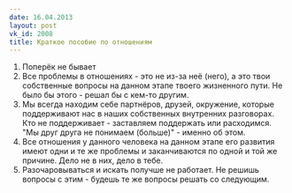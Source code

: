 ```yaml
---
date: 16.04.2013
layout: post
vk_id: 2008
title: Краткое пособие по отношениям
---
```


1. Поперёк не бывает
2. Все проблемы в отношениях - это не из-за неё (него), а это твои собственные вопросы на данном этапе твоего жизненного пути. Не было бы этого - решал бы с кем-то другим.
3. Мы всегда находим себе партнёров, друзей, окружение, которые поддерживают нас в наших собственных внутренних разговорах. Кто не поддерживает - заставляем поддержать или расходимся. &quot;Мы друг друга не понимаем (больше)&quot; - именно об этом.
4. Все отношения у данного человека на данном этапе его развития имеют одни и те же проблемы и заканчиваются по одной и той же причине. Дело не в них, дело в тебе.
5. Разочаровываться и искать получше не работает. Не решишь вопросы с этим - будешь те же вопросы решать со следующим.
